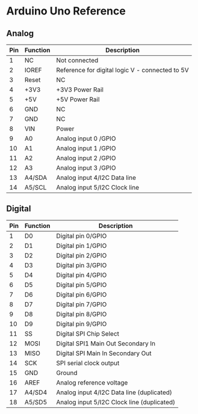 # Arduino Uno Reference

## Analog

| Pin | Function | Description                                     |
|-----|----------|-------------------------------------------------|
| 1   | NC       | Not connected                                   |
| 2   | IOREF    | Reference for digital logic V - connected to 5V |
| 3   | Reset    | NC                                              |
| 4   | +3V3     | +3V3 Power Rail                                 |
| 5   | +5V      | +5V Power Rail                                  |
| 6   | GND      | NC                                              |
| 7   | GND      | NC                                              |
| 8   | VIN      | Power                                           |
| 9   | A0       | Analog input 0 /GPIO                            |
| 10  | A1       | Analog input 1 /GPIO                            |
| 11  | A2       | Analog input 2 /GPIO                            |
| 12  | A3       | Analog input 3 /GPIO                            |
| 13  | A4/SDA   | Analog input 4/I2C Data line                    |
| 14  | A5/SCL   | Analog input 5/I2C Clock line                   |

## Digital

| Pin | Function | Description                                     |
|-----|----------|-------------------------------------------------|
| 1   | D0       | Digital pin 0/GPIO                              |
| 2   | D1       | Digital pin 1/GPIO                              |
| 3   | D2       | Digital pin 2/GPIO                              |
| 4   | D3       | Digital pin 3/GPIO                              |
| 5   | D4       | Digital pin 4/GPIO                              |
| 6   | D5       | Digital pin 5/GPIO                              |
| 7   | D6       | Digital pin 6/GPIO                              |
| 8   | D7       | Digital pin 7/GPIO                              |
| 9   | D8       | Digital pin 8/GPIO                              |
| 10  | D9       | Digital pin 9/GPIO                              |
| 11  | SS       | Digital SPI Chip Select                         |
| 12  | MOSI     | Digital SPI1 Main Out Secondary In              |
| 13  | MISO     | Digital SPI Main In Secondary Out               |
| 14  | SCK      | SPI serial clock output                         |
| 15  | GND      | Ground                                          |
| 16  | AREF     | Analog reference voltage                        |
| 17  | A4/SD4   | Analog input 4/I2C Data line (duplicated)       |
| 18  | A5/SD5   | Analog input 5/I2C Clock line (duplicated)      |
